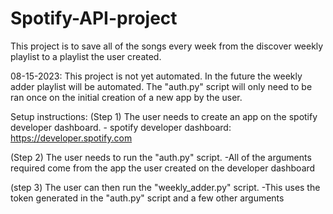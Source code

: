 # Spotify-API-project

This project is to save all of the songs every week from the discover weekly playlist to a playlist the user created.

08-15-2023: This project is not yet automated. In the future the weekly adder playlist will be automated. The "auth.py" script will only need to be ran once on the initial creation of a new app by the user.

Setup instructions:
(Step 1) The user needs to create an app on the spotify developer dashboard.
            - spotify developer dashboard: https://developer.spotify.com

(Step 2) The user needs to run the "auth.py" script. 
            -All of the arguments required come from the app the user created on the developer dashboard

(step 3) The user can then run the "weekly_adder.py" script.
            -This uses the token generated in the "auth.py" script and a few other arguments
